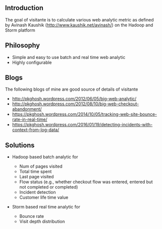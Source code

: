 ## Introduction
The goal of visitante is to calculate various web analytic metric as defined by 
Avinash Kaushik (http://www.kaushik.net/avinash/) on the Hadoop and Storm platform

## Philosophy
* Simple and easy to use batch and real time web analytic
* Highly configurable

## Blogs
The following blogs of mine are good source of details of visitante

* http://pkghosh.wordpress.com/2012/06/05/big-web-analytic/
* http://pkghosh.wordpress.com/2012/08/10/big-web-checkout-abandonment/
* https://pkghosh.wordpress.com/2014/10/05/tracking-web-site-bounce-rate-in-real-time/
* https://pkghosh.wordpress.com/2016/01/19/detecting-incidents-with-context-from-log-data/


## Solutions
* Hadoop based batch analytic for 
    * Num of pages visited
    * Total time spent 
    * Last page visited
    * Flow status (e.g., whether checkout flow was entered, entered but not completed or completed)
    * Incident detection
    * Customer life time value

* Storm based real time analytic for
    * Bounce rate
    * Visit depth distribution




